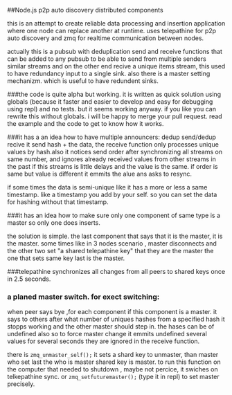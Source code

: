 ##Node.js p2p auto discovery distributed components

this is an attempt to create reliable data processing and insertion application where one node can replace another at runtime.
uses telepathine for p2p auto discovery and zmq for realtime communication between nodes.

actually this is a pubsub with deduplication send and receive functions that can be added to any pubsub to be able to send from multiple senders similar streams and on the other end recive a unique items stream, this used to have redundancy input to a single sink. also there is a master setting mechanizm. which is useful to have redundent sinks.

###the code is quite alpha but working.
it is written as quick solution using globals (because it faster and easier to develop and easy for debugging using repl) and no tests. but it seems working anyway.
if you like you can rewrite this without globals. i will be happy to merge your pull request. 
read the example and the code to get to know how it works.

###it has a an idea how to have multiple announcers: dedup send/dedup recive
it send hash + the data, 
the receive function only processes unique values by hash.also it notices send order after synchronizing all streams on same number, and ignores already received values from other streams in the past if this streams is little delays and the value is the same. if order is same but value is different it emmits the alue ans asks to resync.

if some times the data is semi-unique like it has a more or less a same timestamp. like a timestamp you add by your self.
so you can set the data for hashing without that timestamp.

###it has an idea how to make sure only one component of same type is a master so only one does inserts.

the solution is simple. the last component that says that it is the master, it is the master.
some times like in 3 nodes scenario , master disconnects and the other two set "a shared telepathine key" that they are the master
the one that sets same key last is the master.

###telepathine synchronizes all changes from all peers to shared keys once in 2.5 seconds.


### a planed master switch. for exect switching:

 when peer says bye ,for each component if this component is a master. it says to others after what number of uniques hashes  from a specified hash it stopps working and the other master should step in. the hases can be of undefined also so to force master change it emmits undefined several values for several seconds they are ignored in the receive function.

there is ```zmq_unmaster_self();``` it sets a shard key to unmaster, than master who set last the who is master shared key is master.  to run this function on the computer that needed to shutdown , maybe not percice, it swiches on telkepathine sync.
or ```zmq_setfuturemaster();``` (type it in repl) to set master precisely. 
